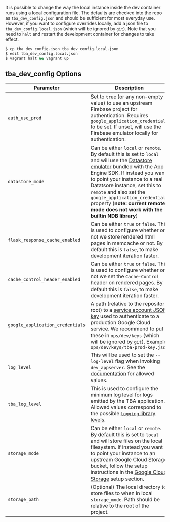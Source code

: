 It is possible to change the way the local instance inside the dev container runs using a local configuration file. The defaults are checked into the repo as `tba_dev_config.json` and should be sufficient for most everyday use. However, if you want to configure overrides locally, add a json file to `tba_dev_config.local.json` (which will be ignored by `git`). Note that you need to `halt` and restart the development container for changes to take effect.

```bash
$ cp tba_dev_config.json tba_dev_config.local.json
$ edit tba_dev_config.local.json
$ vagrant halt && vagrant up
```

## tba_dev_config Options

| Parameter | Description |
| --- | --- |
| `auth_use_prod` | Set to `true` (or any non-empty value) to use an upstream Firebase project for authentication. Requires `google_application_credentials` to be set. If unset, will use the Firebase emulator locally for authentication. |
| `datastore_mode` | Can be either `local` or `remote`. By default this is set to `local` and will use the [Datastore emulator](https://cloud.google.com/datastore/docs/tools/datastore-emulator) bundled with the App Engine SDK. If instead you want to point your instance to a real Datatsore instance, set this to `remote` and also set the `google_application_credentials` property (**note: current remote mode does not work with the builtin NDB library**)|
| `flask_response_cache_enabled` | Can be either `true` or `false`. This is used to configure whether or not we store rendered html pages in memcache or not. By default this is `false`, to make development iteration faster. |
| `cache_control_header_enabled` | Can be either `true` or `false`. This is used to configure whether or not we set the `Cache-Control` header on rendered pages. By default this is `false`, to make development iteration faster. |
| `google_application_credentials` | A path (relative to the repository root) to a [service account JSON key](https://cloud.google.com/iam/docs/creating-managing-service-account-keys) used to authenticate to a production Google Cloud service. We recommend to put these in `ops/dev/keys` (which will be ignored by `git`). Example: `ops/dev/keys/tba-prod-key.json` |
| `log_level` | This will be used to set the `--log-level` flag when invoking `dev_appserver`. See the [documentation](https://cloud.google.com/appengine/docs/standard/python3/tools/local-devserver-command) for allowed values. |
| `tba_log_level` | This is used to configure the minimum log level for logs emitted by the TBA application. Allowed values correspond to the possible [`logging` library levels](https://docs.python.org/2/library/logging.html#logging-levels). |
| `storage_mode` | Can be either `local` or `remote`. By default this is set to `local` and will store files on the local filesystem. If instead you want to point your instance to an upstream Google Cloud Storage bucket, follow the setup instructions in the [Google Cloud Storage](https://github.com/the-blue-alliance/the-blue-alliance/wiki/Storage#google-cloud-storage) setup section. |
| `storage_path` | (Optional) The local directory to store files to when in local `storage_mode`. Path should be relative to the root of the project. |
